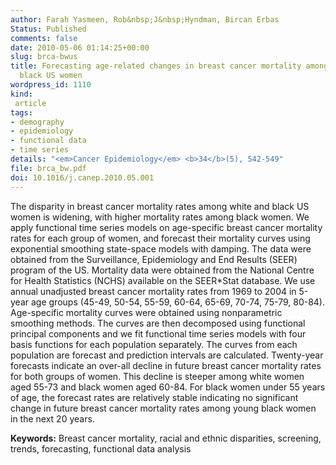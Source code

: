 ```yaml
---
author: Farah Yasmeen, Rob&nbsp;J&nbsp;Hyndman, Bircan Erbas
Status: Published
comments: false
date: 2010-05-06 01:14:25+00:00
slug: brca-bwus
title: Forecasting age-related changes in breast cancer mortality among white and
  black US women
wordpress_id: 1110
kind:
 article
tags:
- demography
- epidemiology
- functional data
- time series
details: "<em>Cancer Epidemiology</em> <b>34</b>(5), 542-549"
file: brca_bw.pdf
doi: 10.1016/j.canep.2010.05.001
---
```


The disparity in breast cancer mortality rates among white and black US women is widening, with higher mortality rates among black women. We apply functional time series models on age-specific breast cancer mortality rates for each group of women, and forecast their mortality curves using exponential smoothing state-space models with damping.  The data were obtained from the Surveillance, Epidemiology and End Results (SEER) program of the US. Mortality data were obtained from the National Centre for Health Statistics (NCHS) available on the SEER*Stat database. We use annual unadjusted breast cancer mortality rates from 1969 to 2004 in 5-year age groups (45-49, 50-54, 55-59, 60-64, 65-69, 70-74, 75-79, 80-84). Age-specific mortality curves were obtained using nonparametric smoothing methods. The curves are then decomposed using functional principal components and we fit functional time series models with four basis functions for each population separately. The curves from each population are forecast and prediction intervals are calculated.  Twenty-year forecasts indicate an over-all decline in future breast cancer mortality rates for both groups of women. This decline is steeper among white women aged 55-73 and black women aged 60-84. For black women under 55 years of age, the forecast rates are relatively stable indicating no significant change in future breast cancer mortality rates among young black women in the next 20 years.

**Keywords:** Breast cancer mortality, racial and ethnic disparities, screening, trends, forecasting, functional data analysis
